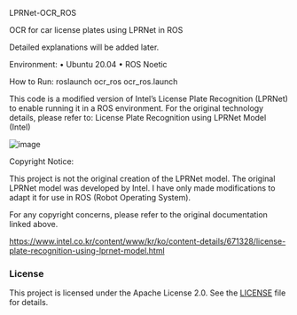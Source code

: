 LPRNet-OCR_ROS

OCR for car license plates using LPRNet in ROS

Detailed explanations will be added later.

Environment:
	•	Ubuntu 20.04
	•	ROS Noetic

How to Run: roslaunch ocr_ros ocr_ros.launch

This code is a modified version of Intel’s License Plate Recognition (LPRNet) to enable running it in a ROS environment.
For the original technology details, please refer to:
License Plate Recognition using LPRNet Model (Intel)


![image](https://github.com/user-attachments/assets/8186dba8-6ad5-45dc-9e13-39daa9b17dd5)


Copyright Notice: 

This project is not the original creation of the LPRNet model. The original LPRNet model was developed by Intel.
I have only made modifications to adapt it for use in ROS (Robot Operating System).

For any copyright concerns, please refer to the original documentation linked above.

https://www.intel.co.kr/content/www/kr/ko/content-details/671328/license-plate-recognition-using-lprnet-model.html


### License
This project is licensed under the Apache License 2.0. See the [LICENSE](./LICENSE) file for details.

